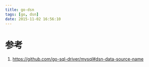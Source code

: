 ```yaml
---
title: go-dsn
tags: [go, dsn]
date: 2015-11-02 16:56:10
---
```


# 参考

1.  <https://github.com/go-sql-driver/mysql#dsn-data-source-name>
